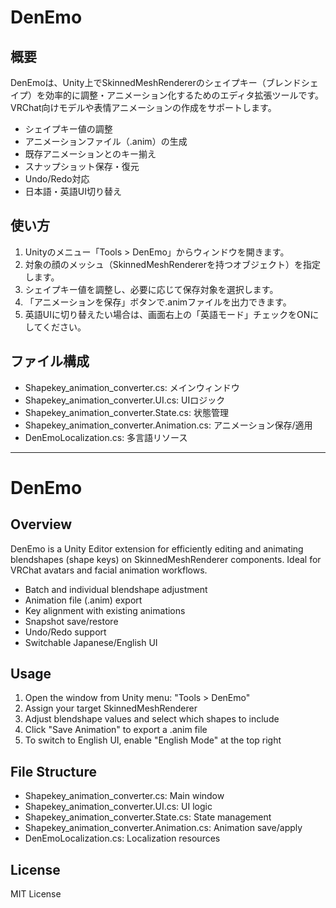 # DenEmo

## 概要

DenEmoは、Unity上でSkinnedMeshRendererのシェイプキー（ブレンドシェイプ）を効率的に調整・アニメーション化するためのエディタ拡張ツールです。VRChat向けモデルや表情アニメーションの作成をサポートします。

- シェイプキー値の調整
- アニメーションファイル（.anim）の生成
- 既存アニメーションとのキー揃え
- スナップショット保存・復元
- Undo/Redo対応
- 日本語・英語UI切り替え

## 使い方

1. Unityのメニュー「Tools > DenEmo」からウィンドウを開きます。
2. 対象の顔のメッシュ（SkinnedMeshRendererを持つオブジェクト）を指定します。
3. シェイプキー値を調整し、必要に応じて保存対象を選択します。
4. 「アニメーションを保存」ボタンで.animファイルを出力できます。
5. 英語UIに切り替えたい場合は、画面右上の「英語モード」チェックをONにしてください。

## ファイル構成
- Shapekey_animation_converter.cs: メインウィンドウ
- Shapekey_animation_converter.UI.cs: UIロジック
- Shapekey_animation_converter.State.cs: 状態管理
- Shapekey_animation_converter.Animation.cs: アニメーション保存/適用
- DenEmoLocalization.cs: 多言語リソース

---

# DenEmo

## Overview

DenEmo is a Unity Editor extension for efficiently editing and animating blendshapes (shape keys) on SkinnedMeshRenderer components. Ideal for VRChat avatars and facial animation workflows.

- Batch and individual blendshape adjustment
- Animation file (.anim) export
- Key alignment with existing animations
- Snapshot save/restore
- Undo/Redo support
- Switchable Japanese/English UI

## Usage

1. Open the window from Unity menu: "Tools > DenEmo"
2. Assign your target SkinnedMeshRenderer
3. Adjust blendshape values and select which shapes to include
4. Click "Save Animation" to export a .anim file
5. To switch to English UI, enable "English Mode" at the top right

## File Structure
- Shapekey_animation_converter.cs: Main window
- Shapekey_animation_converter.UI.cs: UI logic
- Shapekey_animation_converter.State.cs: State management
- Shapekey_animation_converter.Animation.cs: Animation save/apply
- DenEmoLocalization.cs: Localization resources

## License
MIT License
